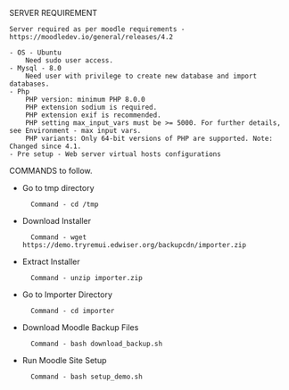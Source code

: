 SERVER REQUIREMENT

    Server required as per moodle requirements - https://moodledev.io/general/releases/4.2

    - OS - Ubuntu
        Need sudo user access.
    - Mysql - 8.0
        Need user with privilege to create new database and import databases.
    - Php
        PHP version: minimum PHP 8.0.0
        PHP extension sodium is required.
        PHP extension exif is recommended.
        PHP setting max_input_vars must be >= 5000. For further details, see Environment - max input vars.
        PHP variants: Only 64-bit versions of PHP are supported. Note: Changed since 4.1.
    - Pre setup - Web server virtual hosts configurations


COMMANDS to follow.

*
    Go to tmp directory

        Command - cd /tmp

*
    Download Installer

        Command - wget https://demo.tryremui.edwiser.org/backupcdn/importer.zip

*
    Extract Installer

        Command - unzip importer.zip

*
    Go to Importer Directory

        Command - cd importer

*
    Download Moodle Backup Files

        Command - bash download_backup.sh

*
    Run Moodle Site Setup

        Command - bash setup_demo.sh

